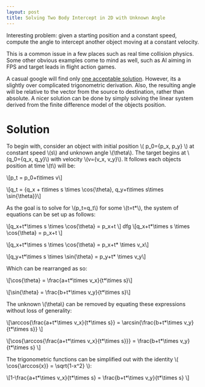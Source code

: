 ```yaml
---
layout: post
title: Solving Two Body Intercept in 2D with Unknown Angle
---
```

Interesting problem: given a starting position and a constant speed, compute the angle to intercept another object moving at a constant velocity. 

This is a common issue in a few places such as real time collision physics. Some other obvious examples come to mind as well, such as AI aiming in FPS and target leads in flight action games. 

A casual google will find only [one acceptable solution](https://www.codeproject.com/Articles/990452/Interception-of-Two-Moving-Objects-in-D-Space). However, its a slightly over complicated trigonometric derivation. Also, the resulting angle will be relative to the vector from the source to destination, rather than absolute. 
A nicer solution can be done by simply solving the linear system derived from the finite difference model of the objects position.

# Solution
To begin with, consider an object with initial position \\( p_0=\{p_x, p_y\} \\) at constant speed \\(s\\) and unknown angle \\(\theta\\). The target begins at \\(q_0=\{q_x, q_y\}\\) with velocity \\(v=\{v_x, v_y\}\\). It follows each objects position at time \\(t\\) will be:

\\[p_t = p_0+t\times v\\]

\\[q_t = \{q_x + t\times s \times \cos{\theta}, q_y+t\times s\times \sin{\theta}\}\\]

As the goal is to solve for \\(p_t=q_t\\) for some \\(t=t*\\), the system of equations can be set up as follows:

\\[q_x+t*\times s \times \cos{\theta} = p_x+t \\]
dfg
\\[q_x+t*\times s \times \cos{\theta} = p_x+t \\]

\\[q_x+t*\times s \times \cos{\theta} = p_x+t* \times v_x\\]

\\[q_y+t*\times s \times \sin{\theta} = p_y+t* \times v_y\\]

Which can be rearranged as so:

\\[\cos{\theta} = \frac{a+t*\times v_x}{t*\times s}\\]

\\[\sin{\theta} = \frac{b+t*\times v_y}{t*\times s}\\]

The unknown \\(\theta\\) can be removed by equating these expressions without loss of generality:

\\[\arccos{\frac{a+t*\times v_x}{t*\times s}} = \arcsin{\frac{b+t*\times v_y}{t*\times s}} \\]

\\[\cos{\arccos{\frac{a+t*\times v_x}{t*\times s}}} = \frac{b+t*\times v_y}{t*\times s} \\]

The trigonometric functions can be simplified out with the identity \\( \cos{\arccos{x}} = \sqrt{1-x^2} \\):

\\[1-\frac{a+t*\times v_x}{t*\times s} = \frac{b+t*\times v_y}{t*\times s} \\]
